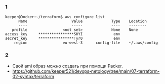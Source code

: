 ### 1 ###
```
keeper@Docker:~/terraform$ aws configure list
      Name                    Value             Type    Location
      ----                    -----             ----    --------
   profile                <not set>             None    None
access_key     ****************SHYI              env
secret_key     ****************Tyr0              env
    region                eu-west-3      config-file    ~/.aws/config
```
### 2 ###
* Свой ami образ можно создать при помощи Packer.
* https://github.com/keeper521/devops-netology/tree/main/07-terraform-02-syntax/terraform
